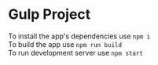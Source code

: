 # Gulp Project
To install the app's dependencies use <code>npm i</code></br>
To build the app use <code>npm run build</code></br>
To run development server use <code>npm start</code></br>
